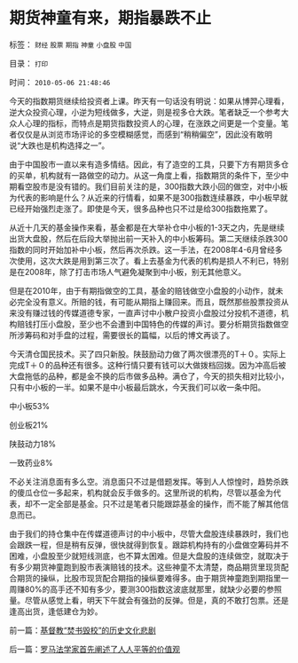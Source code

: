 # 期货神童有来，期指暴跌不止

标签： `财经` `股票` `期指` `神童` `小盘股` `中国` 

目录： `打印`

时间： `2010-05-06 21:48:46`

今天的指数期货继续给投资者上课。昨天有一句话没有明说：如果从博羿心理看，逆大众投资心理，小逆为短线做多，大逆，则是视多仓大跌。笔者缺乏一个参考大众人心理的指标，而特点是期货指数投资人的心理，在涨跌之间更是一个变量。笔者仅仅是从浏览市场评论的多空模糊感觉，而感到“稍稍偏空”，因此没有敢明说“大跌也是机构选择之一”。

由于中国股市一直以来有造多情结。因此，有了造空的工具，只要下方有期货多仓的买单，机构就有一路做空的动力。从这一角度上看，指数期货的条件下，至少中期看空股市是没有错的。我们目前关注的是，300指数大跌小回的做空，对中小板为代表的影响是什么？从近来的行情看，如果不是300指数连续暴跌，中小板早就已经开始强烈走涨了。即使是今天，很多品种也只不过是给300指数拖累了。

从近十几天的基金操作来看，基金都是在大举补仓中小板的1-3天之内，先是继续出货大盘股，然后在后段大举抛出前一天补入的中小板筹码。第二天继续杀跌300指数的同时开始加补中小板，然后再次杀跌。这一手法，在2008年4-6月曾经多次使用，这次大跌是用到第三次了。看上去基金为代表的机构是损人不利已，特别是在2008年，除了打击市场人气避免凝聚到中小板，别无其他意义。

但是在2010年，由于有期指做空的工具，基金的赔钱做空小盘股的小动作，就未必完全没有意义。所赔的钱，有可能从期指上赚回来。而且，既然那些股票投资从来没有赚过钱的传媒道德专家，一直声讨中小散户投资小盘股过分投机不道德，机构赔钱打压小盘股，至少也不会遭到中国特色的传媒的声讨。要分析期货指数做空所涉筹码和对手盘的过程，需要很长的篇幅，以后的博文再谈了。

今天清仓国民技术。买了四只新股。陕鼓励动力做了两次很漂亮的T＋０。实际上完成T＋０的品种还有很多。这种行情只要有钱可以大做拨档回拨。因为冲高后被大盘拖低的品种，都是金不换的后市做多品种。满仓了，今天的损失相对比较小，只有中小板的一半。如果不是中小板最后跳水，今天我们可以收一条中阳。

中小板53%

创业板21%

陕鼓动力18%

一致药业8%

不必关注消息面有多么空。消息面只不过是借题发挥。等到人人惊惶时，趋势杀跌的傻瓜仓位一多起来，机构就会反手做多的。这里所说的机构，尽管以基金为代表，却不一定全部是基金。只不过是笔者只能跟踪基金的操作，而不能了解其他信息而已。

由于我们的持仓集中在传媒道德声讨的中小板中，尽管大盘股连续暴跌时，我们也会跟跌一程，但是稍有反弹，很快就得到恢复。跟踪机构持有的小盘做空筹码并不困难，小盘股至少就短线测底，也不算太困难。但是大盘股的连续做空，就取决于有多少期货神童跑到股市表演赔钱的技术。这些神童不太清楚，商品期货里现货配合期货的操纵，比股市现货配合期指的操纵要难得多。由于期货神童跑到期指里一周赚80%的高手还不知有多少，要测300指数这波底就那里，就缺少必要的参照量。尽管从感觉上看，明天下午就会有强劲的反弹。但是，真的不敢打包票。还是逢高出货，逢低建仓为妙。



前一篇：[基督教“焚书毁校”的历史文化悲剧](../../../2010/5/6/基督教“焚书毁校”的历史文化悲剧.md)

后一篇：[罗马法学家首先阐述了人人平等的价值观](../../../2010/5/6/罗马法学家首先阐述了人人平等的价值观.md)